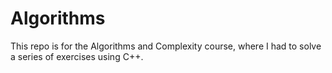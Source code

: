 # Algorithms
This repo is for the Algorithms and Complexity course, where I had to solve a series of exercises using C++.
